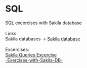 # SQL
SQL excercises with Sakila database<br><br>
Links:<br>
Sakila databases -> <a href="https://github.com/ivanceras/sakila/tree/master/sqlite-sakila-db">Sakila database</a><br><br>
Excercises:<br><a href="https://datamastery.gitlab.io/exercises/sakila-queries.html">Sakila Queries Excercise</a><br>
<a href="https://github.com/adesai25/MySQL-Exercises-with-Sakila-DB-">-Exercises-with-Sakila-DB-</a>
